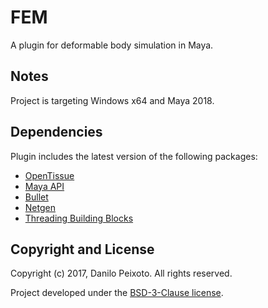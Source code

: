 # FEM
A plugin for deformable body simulation in Maya.

Notes
-----
Project is targeting Windows x64 and Maya 2018.

Dependencies
------------
Plugin includes the latest version of the following packages:

* [OpenTissue](http://www.opentissue.org)
* [Maya API](https://www.autodesk.com/maya)
* [Bullet](http://bulletphysics.org)
* [Netgen](https://ngsolve.org)
* [Threading Building Blocks](https://www.threadingbuildingblocks.org)

Copyright and License
---------------------
Copyright (c) 2017, Danilo Peixoto. All rights reserved.

Project developed under the [BSD-3-Clause license](LICENSE?raw=true).